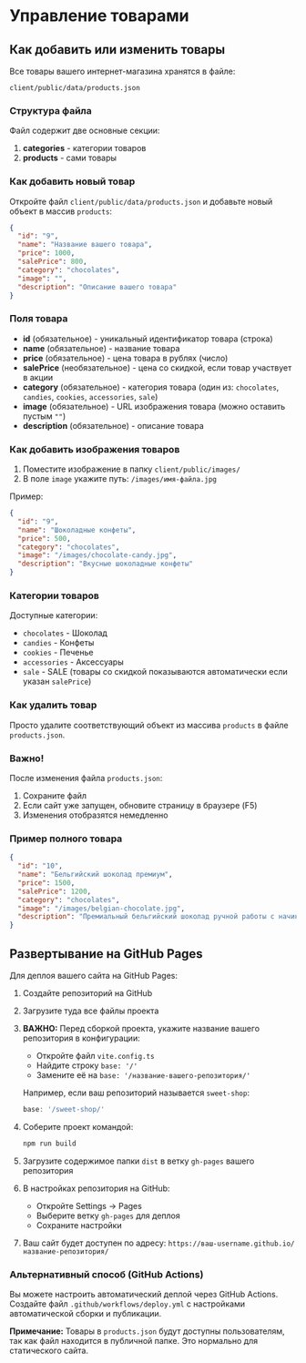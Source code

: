 # Управление товарами

## Как добавить или изменить товары

Все товары вашего интернет-магазина хранятся в файле:
```
client/public/data/products.json
```

### Структура файла

Файл содержит две основные секции:

1. **categories** - категории товаров
2. **products** - сами товары

### Как добавить новый товар

Откройте файл `client/public/data/products.json` и добавьте новый объект в массив `products`:

```json
{
  "id": "9",
  "name": "Название вашего товара",
  "price": 1000,
  "salePrice": 800,
  "category": "chocolates",
  "image": "",
  "description": "Описание вашего товара"
}
```

### Поля товара

- **id** (обязательное) - уникальный идентификатор товара (строка)
- **name** (обязательное) - название товара
- **price** (обязательное) - цена товара в рублях (число)
- **salePrice** (необязательное) - цена со скидкой, если товар участвует в акции
- **category** (обязательное) - категория товара (один из: `chocolates`, `candies`, `cookies`, `accessories`, `sale`)
- **image** (обязательное) - URL изображения товара (можно оставить пустым `""`)
- **description** (обязательное) - описание товара

### Как добавить изображения товаров

1. Поместите изображение в папку `client/public/images/`
2. В поле `image` укажите путь: `/images/имя-файла.jpg`

Пример:
```json
{
  "id": "9",
  "name": "Шоколадные конфеты",
  "price": 500,
  "category": "chocolates",
  "image": "/images/chocolate-candy.jpg",
  "description": "Вкусные шоколадные конфеты"
}
```

### Категории товаров

Доступные категории:
- `chocolates` - Шоколад
- `candies` - Конфеты
- `cookies` - Печенье
- `accessories` - Аксессуары
- `sale` - SALE (товары со скидкой показываются автоматически если указан `salePrice`)

### Как удалить товар

Просто удалите соответствующий объект из массива `products` в файле `products.json`.

### Важно!

После изменения файла `products.json`:
1. Сохраните файл
2. Если сайт уже запущен, обновите страницу в браузере (F5)
3. Изменения отобразятся немедленно

### Пример полного товара

```json
{
  "id": "10",
  "name": "Бельгийский шоколад премиум",
  "price": 1500,
  "salePrice": 1200,
  "category": "chocolates",
  "image": "/images/belgian-chocolate.jpg",
  "description": "Премиальный бельгийский шоколад ручной работы с начинкой из карамели и орехов. Вес: 200г."
}
```

## Развертывание на GitHub Pages

Для деплоя вашего сайта на GitHub Pages:

1. Создайте репозиторий на GitHub
2. Загрузите туда все файлы проекта
3. **ВАЖНО:** Перед сборкой проекта, укажите название вашего репозитория в конфигурации:
   - Откройте файл `vite.config.ts`
   - Найдите строку `base: '/'`
   - Замените её на `base: '/название-вашего-репозитория/'`
   
   Например, если ваш репозиторий называется `sweet-shop`:
   ```typescript
   base: '/sweet-shop/'
   ```

4. Соберите проект командой:
   ```bash
   npm run build
   ```

5. Загрузите содержимое папки `dist` в ветку `gh-pages` вашего репозитория

6. В настройках репозитория на GitHub:
   - Откройте Settings → Pages
   - Выберите ветку `gh-pages` для деплоя
   - Сохраните настройки

7. Ваш сайт будет доступен по адресу: `https://ваш-username.github.io/название-репозитория/`

### Альтернативный способ (GitHub Actions)

Вы можете настроить автоматический деплой через GitHub Actions. Создайте файл `.github/workflows/deploy.yml` с настройками автоматической сборки и публикации.

**Примечание:** Товары в `products.json` будут доступны пользователям, так как файл находится в публичной папке. Это нормально для статического сайта.
